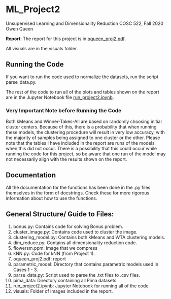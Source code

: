 # ML_Project2
Unsupervised Learning and Dimensionality Reduction
COSC 522, Fall 2020 
Owen Queen

**Report**: The report for this project is in [oqueen_proj2.pdf](https://github.com/owencqueen/ML_Project2/blob/main/oqueen_proj2.pdf).

All visuals are in the visuals folder.

## Running the Code
If you want to run the code used to normalize the datasets, run the script parse_data.py. 

The rest of the code to run all of the plots and tables shown on the report are in the Jupyter Notebook file [run_project2.ipynb](https://github.com/owencqueen/ML_Project2/blob/main/run_project2.ipynb). 

### Very Important Note before Running the Code
Both kMeans and Winner-Takes-All are based on randomly choosing initial cluster centers. Because of this, there is a probability that when running these models, the clustering procedure will result in very low accuracy, with the majority of samples being assigned to one cluster or the other. Please note that the tables I have included in the report are runs of the models when this did not occur. There is a possibility that this could occur while running the code for this project, so be aware that one run of the model may not necessarily align with the results shown on the report.

## Documentation
All the documentation for the functions has been done in the .py files themselves in the form of docstrings. Check these for more rigorous information about how to use the functions.

## General Structure/ Guide to Files:

1. bonus.py: Contains code for solving Bonus problem.
2. cluster_image.py: Contains code used to cluster the image.
3. clustering_model.py: Contains both kMeans and WTA clustering models.
4. dim_reduce.py: Contains all dimensionality reduction code.
5. flowersm.ppm: Image that we compress
6. kNN.py: Code for kNN (from Project 1).
7. oqueen_proj2.pdf: report
8. parametric_model: Directory that contains parametric models used in Cases 1 - 3.
9. parse_data.py: Script used to parse the .txt files to .csv files.
10. pima_data: Directory containing all Pima datasets.
11. run_project2.ipynb: Jupyter Notebook for running all of the code.
12. visuals: Folder of images included in the report.

